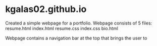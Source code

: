 # kgalas02.github.io

Created a simple webpage for a portfolio. Webpage consists of 5 files:
	resume.html
	index.html
	resume.css
	index.css
	bio.html

Webpage contains a navigation bar at the top that brings the user to 
